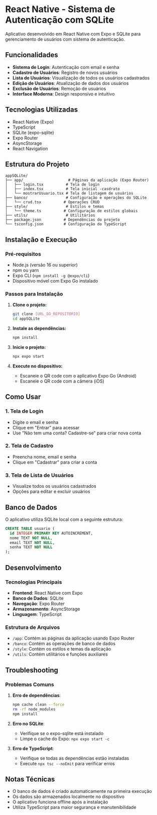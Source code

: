 # React Native - Sistema de Autenticação com SQLite

Aplicativo desenvolvido em React Native com Expo e SQLite para gerenciamento de usuários com sistema de autenticação.

## Funcionalidades

- **Sistema de Login**: Autenticação com email e senha
- **Cadastro de Usuários**: Registro de novos usuários
- **Lista de Usuários**: Visualização de todos os usuários cadastrados
- **Edição de Usuários**: Atualização de dados dos usuários
- **Exclusão de Usuários**: Remoção de usuários
- **Interface Moderna**: Design responsivo e intuitivo

## Tecnologias Utilizadas

- React Native (Expo)
- TypeScript
- SQLite (expo-sqlite)
- Expo Router
- AsyncStorage
- React Navigation

## Estrutura do Projeto

```
appSQLite/
├── app/                    # Páginas da aplicação (Expo Router)
│   ├── login.tsx          # Tela de login
│   ├── index.tsx          # Tela inicial -casdrato
│   └── mostrarUsuario.tsx # Tela de listagem de usuários
├── banco/                 # Configuração e operações do SQLite
│   └── crud.tsx          # Operações CRUD
├── style/                 # Estilos e temas
│   └── theme.ts          # Configuração de estilos globais
├── utils/                 # Utilitários
├── package.json          # Dependências do projeto
└── tsconfig.json         # Configuração do TypeScript
```

## Instalação e Execução

### Pré-requisitos

- Node.js (versão 16 ou superior)
- npm ou yarn
- Expo CLI (`npm install -g @expo/cli`)
- Dispositivo móvel com Expo Go instalado

### Passos para Instalação

1. **Clone o projeto:**
   ```bash
   git clone [URL_DO_REPOSITÓRIO]
   cd appSQLite
   ```

2. **Instale as dependências:**
   ```bash
   npm install
   ```

3. **Inicie o projeto:**
   ```bash
   npx expo start
   ```

4. **Execute no dispositivo:**
   - Escaneie o QR code com o aplicativo Expo Go (Android)
   - Escaneie o QR code com a câmera (iOS)

## Como Usar

### 1. Tela de Login
- Digite o email e senha
- Clique em "Entrar" para acessar
- Use "Não tem uma conta? Cadastre-se" para criar nova conta

### 2. Tela de Cadastro
- Preencha nome, email e senha
- Clique em "Cadastrar" para criar a conta

### 3. Tela de Lista de Usuários
- Visualize todos os usuários cadastrados
- Opções para editar e excluir usuários

## Banco de Dados

O aplicativo utiliza SQLite local com a seguinte estrutura:

```sql
CREATE TABLE usuario (
  id INTEGER PRIMARY KEY AUTOINCREMENT,
  nome TEXT NOT NULL,
  email TEXT NOT NULL,
  senha TEXT NOT NULL
);
```

## Desenvolvimento

### Tecnologias Principais
- **Frontend**: React Native com Expo
- **Banco de Dados**: SQLite
- **Navegação**: Expo Router
- **Armazenamento**: AsyncStorage
- **Linguagem**: TypeScript

### Estrutura de Arquivos
- `/app`: Contém as páginas da aplicação usando Expo Router
- `/banco`: Contém as operações de banco de dados
- `/style`: Contém os estilos e temas da aplicação
- `/utils`: Contém utilitários e funções auxiliares

## Troubleshooting

### Problemas Comuns

1. **Erro de dependências**: 
   ```bash
   npm cache clean --force
   rm -rf node_modules
   npm install
   ```

2. **Erro no SQLite**: 
   - Verifique se o expo-sqlite está instalado
   - Limpe o cache do Expo: `npx expo start -c`

3. **Erro de TypeScript**:
   - Verifique se todas as dependências estão instaladas
   - Execute `npx tsc --noEmit` para verificar erros

## Notas Técnicas

- O banco de dados é criado automaticamente na primeira execução
- Os dados são armazenados localmente no dispositivo
- O aplicativo funciona offline após a instalação
- Utiliza TypeScript para maior segurança e manutenibilidade
